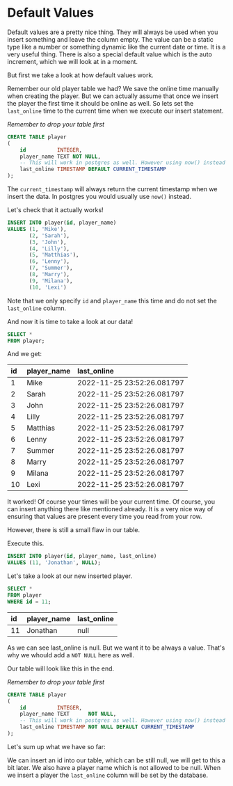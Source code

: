 # Default Values

Default values are a pretty nice thing. They will always be used when you insert something and leave the column
empty. The value can be a static type like a number or something dynamic like the current date or time. It is a very
useful thing. There is also a special default value which is the auto increment, which we will look at in a moment.

But first we take a look at how default values work.

Remember our old player table we had? We save the online time manually when creating the player. But we can actually
assume that once we insert the player the first time it should be online as well. So lets set the `last_online` time
to the current time when we execute our insert statement.

*Remember to drop your table first*

```sql
CREATE TABLE player
(
    id          INTEGER,
    player_name TEXT NOT NULL,
    -- This will work in postgres as well. However using now() instead is recommended
    last_online TIMESTAMP DEFAULT CURRENT_TIMESTAMP
);
```

The `current_timestamp` will always return the current timestamp when we insert the data. In postgres you would
usually use `now()` instead.

Let's check that it actually works!

```sql
INSERT INTO player(id, player_name)
VALUES (1, 'Mike'),
       (2, 'Sarah'),
       (3, 'John'),
       (4, 'Lilly'),
       (5, 'Matthias'),
       (6, 'Lenny'),
       (7, 'Summer'),
       (8, 'Marry'),
       (9, 'Milana'),
       (10, 'Lexi')
```

Note that we only specify `id` and `player_name` this time and do not set the `last_online` column.

And now it is time to take a look at our data!

```sql
SELECT *
FROM player;
```

And we get:

| id  | player\_name | last\_online               |
|:----|:-------------|:---------------------------|
| 1   | Mike         | 2022-11-25 23:52:26.081797 |
| 2   | Sarah        | 2022-11-25 23:52:26.081797 |
| 3   | John         | 2022-11-25 23:52:26.081797 |
| 4   | Lilly        | 2022-11-25 23:52:26.081797 |
| 5   | Matthias     | 2022-11-25 23:52:26.081797 |
| 6   | Lenny        | 2022-11-25 23:52:26.081797 |
| 7   | Summer       | 2022-11-25 23:52:26.081797 |
| 8   | Marry        | 2022-11-25 23:52:26.081797 |
| 9   | Milana       | 2022-11-25 23:52:26.081797 |
| 10  | Lexi         | 2022-11-25 23:52:26.081797 |

It worked! Of course your times will be your current time. Of course, you can insert anything there like mentioned
already. It is a very nice way of ensuring that values are present every time you read from your row.

However, there is still a small flaw in our table.

Execute this.

```sql
INSERT INTO player(id, player_name, last_online)
VALUES (11, 'Jonathan', NULL);
```

Let's take a look at our new inserted player.

```sql
SELECT *
FROM player
WHERE id = 11;
```

| id  | player\_name | last\_online |
|:----|:-------------|:-------------|
| 11  | Jonathan     | null         |

As we can see last_online is null. But we want it to be always a value. That's why we whould add a `NOT NULL` here
as well.

Our table will look like this in the end.

*Remember to drop your table first*

```sql
CREATE TABLE player
(
    id          INTEGER,
    player_name TEXT      NOT NULL,
    -- This will work in postgres as well. However using now() instead is recommended
    last_online TIMESTAMP NOT NULL DEFAULT CURRENT_TIMESTAMP
);
```

Let's sum up what we have so far:

We can insert an id into our table, which can be still null, we will get to this a bit later. We also have a player
name which is not allowed to be null. When we insert a player the `last_online` column will be set by the database.
